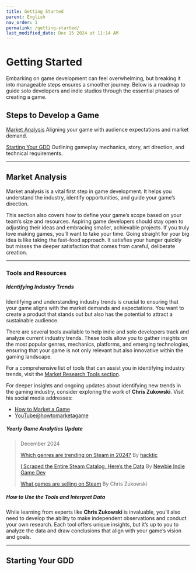 ```yaml
---
title: Getting Started  
parent: English  
nav_order: 1  
permalink: /getting-started/  
last_modified_date: Dec 15 2024 at 11:14 AM  
---
```


# Getting Started  

Embarking on game development can feel overwhelming, but breaking it into manageable steps ensures a smoother journey. Below is a roadmap to guide solo developers and indie studios through the essential phases of creating a game.  

## Steps to Develop a Game  

[Market Analysis](#market-analysis) Aligning your game with audience expectations and market demand.  

[Starting Your GDD](#starting-your-gdd) Outlining gameplay mechanics, story, art direction, and technical requirements.  


 <!-- 
 **Prototyping**  
   - Build a basic version of your game to test key mechanics and ensure your concept is viable.  
   - Prepare to release a vertical slice and a first Demo. https://youtu.be/WezMZrk32M4

 **Marketing and Community Building**  
   - Promote your game and engage with players on social media, forums, and events to build an audience. 

 **Development**  
   - Enter full production, where assets, code, and content are created and integrated into a playable game.  

 **Playtesting**  
   - Gather player feedback through internal and external testing to identify issues and improve the experience.  

 **Launch Preparation**  
   - Finalize the game, address bugs, and prepare for distribution by coordinating platforms and marketing campaigns.  

 **Post-Launch Support**  
   - Maintain and update your game after release by fixing bugs, adding content, and engaging with your community.   
   -->


---

## Market Analysis  

Market analysis is a vital first step in game development. It helps you understand the industry, identify opportunities, and guide your game’s direction.  

This section also covers how to define your game’s scope based on your team’s size and resources. Aspiring game developers should stay open to adjusting their ideas and embracing smaller, achievable projects. If you truly love making games, you’ll want to take your time. Going straight for your big idea is like taking the fast-food approach. It satisfies your hunger quickly but misses the deeper satisfaction that comes from careful, deliberate creation.  

---

### Tools and Resources  

##### Identifying Industry Trends  
Identifying and understanding industry trends is crucial to ensuring that your game aligns with the market demands and expectations. You want to create a product that stands out but also has the potential to attract a sustainable audience.  

There are several tools available to help indie and solo developers track and analyze current industry trends. These tools allow you to gather insights on the most popular genres, mechanics, platforms, and emerging technologies, ensuring that your game is not only relevant but also innovative within the gaming landscape.  

For a comprehensive list of tools that can assist you in identifying industry trends, visit the [Market Research Tools section](../marketing-specialist/#market-research-tools).

For deeper insights and ongoing updates about identifying new trends in the gaming industry, consider exploring the work of **Chris Zukowski**.
Visit his social media addresses:
 - [How to Market a Game](https://howtomarketagame.com/) 
 - [YouTube@howtomarketagame](https://www.youtube.com/@howtomarketagame)

##### Yearly Game Analytics Update 
> December 2024
>
> [Which genres are trending on Steam in 2024?](https://youtu.be/Yd_V0hv4B5g) By [hacktic](https://www.youtube.com/@hackticdev)
>
> [I Scraped the Entire Steam Catalog, Here’s the Data](https://youtu.be/qiNv3qv-YbU) By [Newbie Indie Game Dev](https://www.youtube.com/@NewbieIndieGameDev)
>
> [What games are selling on Steam](https://howtomarketagame.com/2024/07/16/what-games-are-selling-q2-2024/) By Chris Zukowski

##### How to Use the Tools and Interpret Data  
While learning from experts like **Chris Zukowski** is invaluable, you’ll also need to develop the ability to make independent observations and conduct your own research. Each tool offers unique insights, but it’s up to you to analyze the data and draw conclusions that align with your game’s vision and goals.  


<!--
##### Defining Your Scope  
- **Know Your Resources**: Assess your team size, skills, and available time.  
- **Setting Realistic Goals**: Start with a manageable project to build experience and avoid burnout.  
- **How to Stay Within Scope**: Use project management tools like Trello or Notion to prioritize features and track progress.  

##### Generating Ideas  
- **Drawing Inspiration**: Explore games you admire, read about player preferences, and analyze creative works outside of games.  
- **Brainstorming Techniques**: Use mind mapping or freewriting to expand on your initial concepts.  
- **How to Evolve Ideas**: Focus on mechanics, themes, or narratives that excite you and align with your strengths.  

##### Developing a Unique Selling Point (USP)  
- **Defining a USP**: Identify what sets your game apart—be it mechanics, art style, or story.  
- **Refining Your USP**: Test your concept with friends or small communities to validate its appeal.  
- **Avoiding Over-Complexity**: Keep your USP focused and avoid overwhelming players with too many unique elements.  

##### Finding Your Niche  
- **Why a Niche Matters**: A niche helps you build a loyal audience and stand out in a crowded market.  
- **How to Identify Your Niche**: Combine your personal strengths with areas underserved in the gaming market.  
- **How to Stick to Your Niche**: Keep your game consistent with the expectations of your target audience.  

##### Avoiding Genre Mixing (or How to Do It Right)  
- **When to Avoid Mixing**: If genres have conflicting mechanics or audience expectations, focus on one.  
- **When to Mix Genres**: If it adds depth or innovation without compromising the core experience.  
- **How to Mix Successfully**: Clearly define how the genres complement each other and test thoroughly for balance.  

##### Anticipating Challenges and Risks  
- **Identifying Potential Pitfalls**: Look for areas where your concept might overreach, alienate audiences, or struggle technically.  
- **How to Prepare**: Break down risks into manageable parts and create contingency plans.  
- **Mitigating Challenges**: Focus on iterative development and collect feedback early in the process.  
-->

---

## Starting Your GDD
